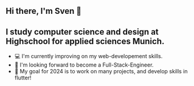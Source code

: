 ## Hi there, I'm Sven 👋

## I study computer science and design at Highschool for applied sciences Munich.
- 💻 I'm currently improving on my web-developement skills.
- 🤝 I'm looking forward to become a Full-Stack-Engineer.
- 🏁 My goal for 2024 is to work on many projects, and develop skills in flutter!
